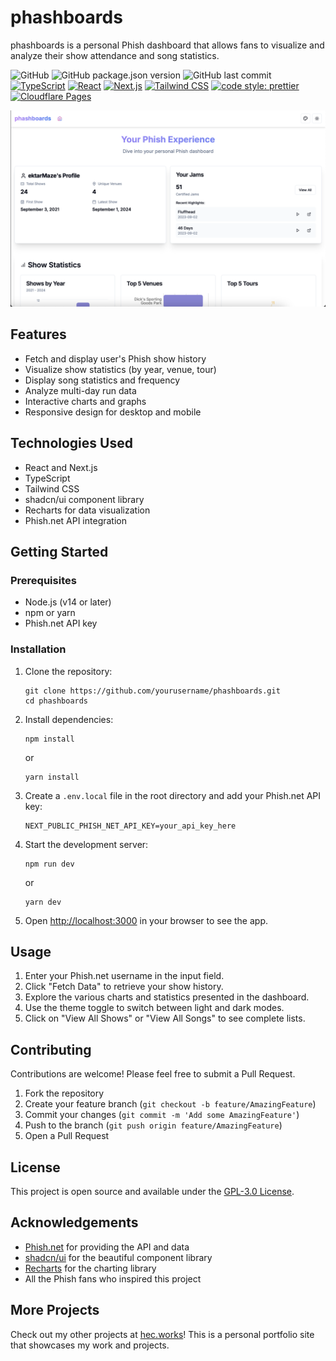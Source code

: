# phashboards

phashboards is a personal Phish dashboard that allows fans to visualize and analyze their show attendance and song statistics.

![GitHub](https://img.shields.io/github/license/paradise-runner/phashboards)
![GitHub package.json version](https://img.shields.io/github/package-json/v/paradise-runner/phashboards)
![GitHub last commit](https://img.shields.io/github/last-commit/paradise-runner/phashboards)
[![TypeScript](https://img.shields.io/badge/TypeScript-4.9+-blue.svg)](https://www.typescriptlang.org/)
[![React](https://img.shields.io/badge/React-18.0+-61DAFB.svg?logo=react&logoColor=white)](https://reactjs.org/)
[![Next.js](https://img.shields.io/badge/Next.js-14.2+-black.svg?logo=next.js)](https://nextjs.org/)
[![Tailwind CSS](https://img.shields.io/badge/Tailwind_CSS-3.4+-38B2AC.svg?logo=tailwind-css&logoColor=white)](https://tailwindcss.com/)
[![code style: prettier](https://img.shields.io/badge/code_style-prettier-ff69b4.svg)](https://github.com/prettier/prettier)
[![Cloudflare Pages](https://img.shields.io/badge/Cloudflare-Pages-F38020.svg?logo=cloudflare)](https://pages.cloudflare.com/)

![graphs](./graphs.png)

## Features

- Fetch and display user's Phish show history
- Visualize show statistics (by year, venue, tour)
- Display song statistics and frequency
- Analyze multi-day run data
- Interactive charts and graphs
- Responsive design for desktop and mobile

## Technologies Used

- React and Next.js
- TypeScript
- Tailwind CSS
- shadcn/ui component library
- Recharts for data visualization
- Phish.net API integration

## Getting Started

### Prerequisites

- Node.js (v14 or later)
- npm or yarn
- Phish.net API key

### Installation

1. Clone the repository:
   ```
   git clone https://github.com/yourusername/phashboards.git
   cd phashboards
   ```

2. Install dependencies:
   ```
   npm install
   ```
   or
   ```
   yarn install
   ```

3. Create a `.env.local` file in the root directory and add your Phish.net API key:
   ```
   NEXT_PUBLIC_PHISH_NET_API_KEY=your_api_key_here
   ```

4. Start the development server:
   ```
   npm run dev
   ```
   or
   ```
   yarn dev
   ```

5. Open [http://localhost:3000](http://localhost:3000) in your browser to see the app.

## Usage

1. Enter your Phish.net username in the input field.
2. Click "Fetch Data" to retrieve your show history.
3. Explore the various charts and statistics presented in the dashboard.
4. Use the theme toggle to switch between light and dark modes.
5. Click on "View All Shows" or "View All Songs" to see complete lists.

## Contributing

Contributions are welcome! Please feel free to submit a Pull Request.

1. Fork the repository
2. Create your feature branch (`git checkout -b feature/AmazingFeature`)
3. Commit your changes (`git commit -m 'Add some AmazingFeature'`)
4. Push to the branch (`git push origin feature/AmazingFeature`)
5. Open a Pull Request

## License

This project is open source and available under the [GPL-3.0 License](LICENSE).

## Acknowledgements

- [Phish.net](https://phish.net) for providing the API and data
- [shadcn/ui](https://ui.shadcn.com/) for the beautiful component library
- [Recharts](https://recharts.org/) for the charting library
- All the Phish fans who inspired this project

## More Projects
Check out my other projects at [hec.works](https://hec.works)! This is a personal portfolio site that showcases my work and projects. 